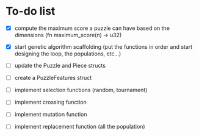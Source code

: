 # To-do list

- [x] compute the maximum score a puzzle can have based on the dimensions (fn maximum_score(n) -> u32)
- [x] start genetic algorithm scaffolding (put the functions in order and start designing the loop, the populations, etc...)
- [ ] update the Puzzle and Piece structs
- [ ] create a PuzzleFeatures struct
- [ ] implement selection functions (random, tournament)
- [ ] implement crossing function
- [ ] implement mutation function
- [ ] implement replacement function (all the population)

